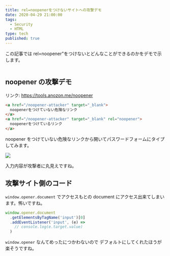 ```yaml
---
title: rel=noopenerをつけないサイトへの攻撃デモ
date: 2020-04-29 21:00:00
tags:
  - Security
  - HTML
type: tech
published: true
---
```


この記事では rel=noopener&quot;をつけないとどんなことができるのかをデモで示します。

```toc

```

## noopener の攻撃デモ

リンク: https://tools.anozon.me/noopener

```html
<a href="/noopener-attacker" target="_blank">
  noopenerをつけていない危険なリンク
</a>
<a href="/noopener-attacker" target="_blank" rel="noopener">
  noopenerをつけているリンク
</a>
```

noopener をつけていない危険なリンクから開いてパスワードフォームにタイプしてみます。

![](https://elzup-image-storage.s3.amazonaws.com/blog/noopener-attack.gif)

入力内容が攻撃者に丸見えですね。

## 攻撃サイト側のコード

`window.opener.document` でアクセスもとの document にアクセス出来てしまいます。怖いですね。

```ts
window.opener.document
  .getElementsByTagName('input')[0]
  .addEventListener('input', (e) =>
    // console.log(e.target.value)
  )
```

`window.opener` なんてめったにつかわないので デフォルトにしてくれたほうが楽そうですね。
